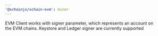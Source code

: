 ```yaml
---
'@xchainjs/xchain-evm': minor
---
```


EVM Client works with signer parameter, which represents an account on the EVM chains. Keystore and Ledger signer are currently supported
